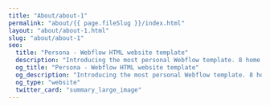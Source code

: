 ```yaml
---
title: "About/about-1"
permalink: "about/{{ page.fileSlug }}/index.html"
layout: "about/about-1.html"
slug: "about/about-1"
seo:
  title: "Persona - Webflow HTML website template"
  description: "Introducing the most personal Webflow template. 8 home pages, 2 portfolio styles, 3 blog layouts, 4 navigation styles and a huge pack of components. Perfect for designers, photographers and all creative people."
  og_title: "Persona - Webflow HTML website template"
  og_description: "Introducing the most personal Webflow template. 8 home pages, 2 portfolio styles, 3 blog layouts, 4 navigation styles and a huge pack of components. Perfect for designers, photographers and all creative people."
  og_type: "website"
  twitter_card: "summary_large_image"
---
```

